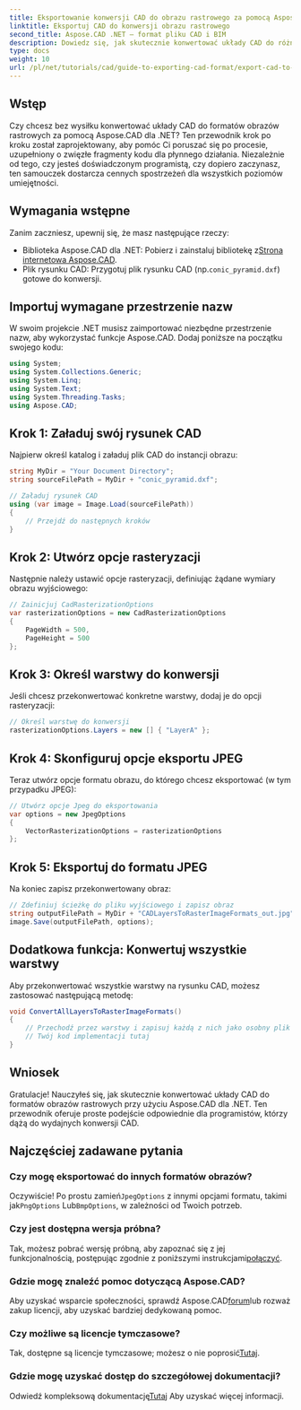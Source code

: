 ```yaml
---
title: Eksportowanie konwersji CAD do obrazu rastrowego za pomocą Aspose.CAD dla .NET
linktitle: Eksportuj CAD do konwersji obrazu rastrowego
second_title: Aspose.CAD .NET — format pliku CAD i BIM
description: Dowiedz się, jak skutecznie konwertować układy CAD do różnych formatów obrazów rastrowych za pomocą Aspose.CAD dla .NET. Ten kompleksowy przewodnik przeprowadzi Cię przez proces za pomocą przejrzystego kodu.
type: docs
weight: 10
url: /pl/net/tutorials/cad/guide-to-exporting-cad-format/export-cad-to-raster-image-conversion/
---
```

## Wstęp

Czy chcesz bez wysiłku konwertować układy CAD do formatów obrazów rastrowych za pomocą Aspose.CAD dla .NET? Ten przewodnik krok po kroku został zaprojektowany, aby pomóc Ci poruszać się po procesie, uzupełniony o zwięzłe fragmenty kodu dla płynnego działania. Niezależnie od tego, czy jesteś doświadczonym programistą, czy dopiero zaczynasz, ten samouczek dostarcza cennych spostrzeżeń dla wszystkich poziomów umiejętności.

## Wymagania wstępne

Zanim zaczniesz, upewnij się, że masz następujące rzeczy:

- Biblioteka Aspose.CAD dla .NET: Pobierz i zainstaluj bibliotekę z[Strona internetowa Aspose.CAD](https://releases.aspose.com/cad/net/).
-  Plik rysunku CAD: Przygotuj plik rysunku CAD (np.`conic_pyramid.dxf`) gotowe do konwersji.

## Importuj wymagane przestrzenie nazw

W swoim projekcie .NET musisz zaimportować niezbędne przestrzenie nazw, aby wykorzystać funkcje Aspose.CAD. Dodaj poniższe na początku swojego kodu:

```csharp
using System;
using System.Collections.Generic;
using System.Linq;
using System.Text;
using System.Threading.Tasks;
using Aspose.CAD;
```

## Krok 1: Załaduj swój rysunek CAD

Najpierw określ katalog i załaduj plik CAD do instancji obrazu:

```csharp
string MyDir = "Your Document Directory";
string sourceFilePath = MyDir + "conic_pyramid.dxf";

// Załaduj rysunek CAD
using (var image = Image.Load(sourceFilePath))
{
    // Przejdź do następnych kroków
}
```

## Krok 2: Utwórz opcje rasteryzacji

Następnie należy ustawić opcje rasteryzacji, definiując żądane wymiary obrazu wyjściowego:

```csharp
// Zainicjuj CadRasterizationOptions
var rasterizationOptions = new CadRasterizationOptions
{
    PageWidth = 500,
    PageHeight = 500
};
```

## Krok 3: Określ warstwy do konwersji

Jeśli chcesz przekonwertować konkretne warstwy, dodaj je do opcji rasteryzacji:

```csharp
// Określ warstwę do konwersji
rasterizationOptions.Layers = new [] { "LayerA" };
```

## Krok 4: Skonfiguruj opcje eksportu JPEG

Teraz utwórz opcje formatu obrazu, do którego chcesz eksportować (w tym przypadku JPEG):

```csharp
// Utwórz opcje Jpeg do eksportowania
var options = new JpegOptions
{
    VectorRasterizationOptions = rasterizationOptions
};
```

## Krok 5: Eksportuj do formatu JPEG

Na koniec zapisz przekonwertowany obraz:

```csharp
// Zdefiniuj ścieżkę do pliku wyjściowego i zapisz obraz
string outputFilePath = MyDir + "CADLayersToRasterImageFormats_out.jpg";
image.Save(outputFilePath, options);
```

## Dodatkowa funkcja: Konwertuj wszystkie warstwy

Aby przekonwertować wszystkie warstwy na rysunku CAD, możesz zastosować następującą metodę:

```csharp
void ConvertAllLayersToRasterImageFormats()
{
    // Przechodź przez warstwy i zapisuj każdą z nich jako osobny plik JPEG
    // Twój kod implementacji tutaj
}
```

## Wniosek

Gratulacje! Nauczyłeś się, jak skutecznie konwertować układy CAD do formatów obrazów rastrowych przy użyciu Aspose.CAD dla .NET. Ten przewodnik oferuje proste podejście odpowiednie dla programistów, którzy dążą do wydajnych konwersji CAD.

## Najczęściej zadawane pytania

### Czy mogę eksportować do innych formatów obrazów?

 Oczywiście! Po prostu zamień`JpegOptions` z innymi opcjami formatu, takimi jak`PngOptions` Lub`BmpOptions`, w zależności od Twoich potrzeb.

### Czy jest dostępna wersja próbna?

 Tak, możesz pobrać wersję próbną, aby zapoznać się z jej funkcjonalnością, postępując zgodnie z poniższymi instrukcjami[połączyć](https://releases.aspose.com/cad/net/).

### Gdzie mogę znaleźć pomoc dotyczącą Aspose.CAD?

 Aby uzyskać wsparcie społeczności, sprawdź Aspose.CAD[forum](https://forum.aspose.com/c/cad/19)lub rozważ zakup licencji, aby uzyskać bardziej dedykowaną pomoc.

### Czy możliwe są licencje tymczasowe?

 Tak, dostępne są licencje tymczasowe; możesz o nie poprosić[Tutaj](https://purchase.conholdate.com/temporary-license/).

### Gdzie mogę uzyskać dostęp do szczegółowej dokumentacji?

 Odwiedź kompleksową dokumentację[Tutaj](https://reference.aspose.com/cad/net/) Aby uzyskać więcej informacji.